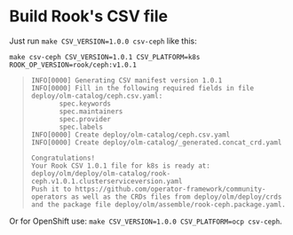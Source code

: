 # Build Rook's CSV file

Just run `make CSV_VERSION=1.0.0 csv-ceph` like this:

```console
make csv-ceph CSV_VERSION=1.0.1 CSV_PLATFORM=k8s ROOK_OP_VERSION=rook/ceph:v1.0.1
```

> ```
> INFO[0000] Generating CSV manifest version 1.0.1
> INFO[0000] Fill in the following required fields in file deploy/olm-catalog/ceph.csv.yaml:
>        spec.keywords
>        spec.maintainers
>        spec.provider
>        spec.labels
> INFO[0000] Create deploy/olm-catalog/ceph.csv.yaml
> INFO[0000] Create deploy/olm-catalog/_generated.concat_crd.yaml
>
> Congratulations!
> Your Rook CSV 1.0.1 file for k8s is ready at: deploy/olm/deploy/olm-catalog/rook-ceph.v1.0.1.clusterserviceversion.yaml
> Push it to https://github.com/operator-framework/community-operators as well as the CRDs files from deploy/olm/deploy/crds and the package file deploy/olm/assemble/rook-ceph.package.yaml.
> ```

Or for OpenShift use: `make CSV_VERSION=1.0.0 CSV_PLATFORM=ocp csv-ceph`.
